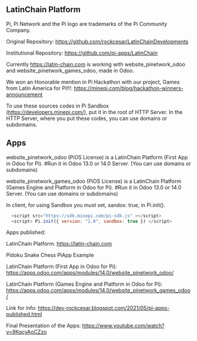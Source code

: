 LatinChain Platform
-----------------

Pi, Pi Network and the Pi logo are trademarks of the Pi Community Company.

Original Repository: https://github.com/rockcesar/LatinChainDevelopments

Institutional Repository: https://github.com/pi-apps/LatinChain

Currently https://latin-chain.com is working with website_pinetwork_odoo and website_pinetwork_games_odoo, made in Odoo.

We won an Honorable mention in Pi Hackathon with our project, Games from Latin America for Pi!!!:
https://minepi.com/blog/hackathon-winners-announcement

To use these sources codes in Pi Sandbox (https://developers.minepi.com/), put it in the root of HTTP Server.
In the HTTP Server, where you put these codes, you can use domains or subdomains.

Apps
-----------------

website_pinetwork_odoo (PiOS License) is a LatinChain Platform (First App in Odoo for Pi).
#Run it in Odoo 13.0 or 14.0 Server. (You can use domains or subdomains)

website_pinetwork_games_odoo (PiOS License) is a LatinChain Platform (Games Engine and Platform in Odoo for Pi).
#Run it in Odoo 13.0 or 14.0 Server. (You can use domains or subdomains)

In client, for using Sandbox you must set, sandox: true, in Pi.init().

```javascript
  <script src="https://sdk.minepi.com/pi-sdk.js" ></script>
  <script> Pi.init({ version: "2.0", sandbox: true }) </script>
```

Apps published:

LatinChain Platform:
https://latin-chain.com

Pidoku
Snake
Chess
PiApp Example

LatinChain Platform (First App in Odoo for Pi):
https://apps.odoo.com/apps/modules/14.0/website_pinetwork_odoo/

LatinChain Platform (Games Engine and Platform in Odoo for Pi):
https://apps.odoo.com/apps/modules/14.0/website_pinetwork_games_odoo/

Link for info:
https://dev-rockcesar.blogspot.com/2021/05/pi-apps-published.html

Final Presentation of the Apps:
https://www.youtube.com/watch?v=9KqcyAoCZzo
